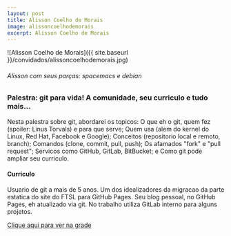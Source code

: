 ```yaml
---
layout: post
title: Alisson Coelho de Morais
image: alissoncoelhodemorais
excerpt: Alisson Coelho de Morais
---
```


![Alisson Coelho de Morais]({{ site.baseurl }}/convidados/alissoncoelhodemorais.jpg)

###### Alisson com seus parças: spacemacs e debian

### Palestra: git para vida! A comunidade, seu curriculo e tudo mais...

Nesta palestra sobre git, abordarei os topicos: O que eh o git, quem fez (spoiler: Linus Torvals) e para que serve; Quem usa (alem do kernel do Linux, Red Hat, Facebook e Google); Conceitos (repositorio local e remoto, branch); Comandos (clone, commit, pull, push); Os afamados "fork" e "pull request"; Servicos como GitHub, GitLab, BitBucket; e Como git pode ampliar seu curriculo.
 

#### Currículo
Usuario de git a mais de 5 anos. Um dos idealizadores da migracao da parte estatica do site do FTSL para GitHub Pages. Seu blog pessoal, no GitHub Pages, eh atualizado via git. No trabalho utiliza GitLab interno para alguns projetos.

[Clique aqui para ver na grade](https://ftsl.websiteseguro.com/ftsl9/grade/detail.html?pid=226)

